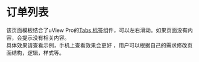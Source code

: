 # 订单列表 

<demo-model url="/pages/template/order/index"></demo-model>
<template-download></template-download>

该页面模板结合了uView Pro的[Tabs 标签](/zh/components/tabs.html)组件，可以左右滑动。如果页面没有内容，会提示没有相关内容。  
具体效果请查看示例，手机上查看效果会更好 ，用户可以根据自己的需求修改页面结构，逻辑，样式等。